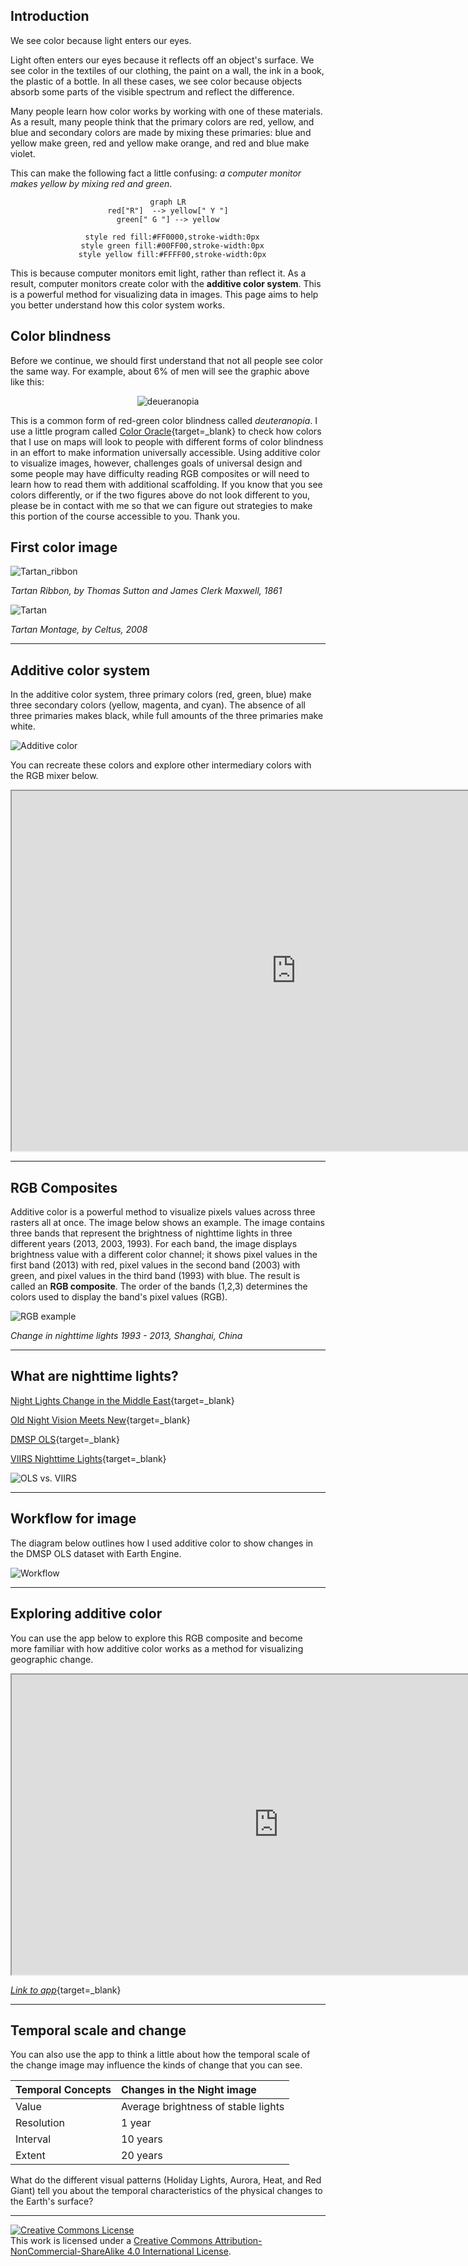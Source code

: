 ## Introduction  

We see color because light enters our eyes. 

Light often enters our eyes because it reflects off an object's surface. We see color in the textiles of our clothing, the paint on a wall, the ink in a book, the plastic of a bottle. In all these cases, we see color because objects absorb some parts of the visible spectrum and reflect the difference.  

Many people learn how color works by working with one of these materials. As a result, many people think that the primary colors are red, yellow, and blue and secondary colors are made by mixing these primaries: blue and yellow make green, red and yellow make orange, and red and blue make violet. 

This can make the following fact a little confusing: _a computer monitor makes yellow by mixing red and green_. 

<center>

``` mermaid
graph LR
  red["R"]  --> yellow[" Y "]  
  green[" G "] --> yellow  

  style red fill:#FF0000,stroke-width:0px
  style green fill:#00FF00,stroke-width:0px
  style yellow fill:#FFFF00,stroke-width:0px
```

</center>

This is because computer monitors emit light, rather than reflect it. As a result, computer monitors create color with the __additive color system__. This is a powerful method for visualizing data in images. This page aims to help you better understand how this color system works. 

## Color blindness

Before we continue, we should first understand that not all people see color the same way. For example, about 6% of men will see the graphic above like this:

<center>

![deueranopia](https://geography.middlebury.edu/howarth/ee_edu/deuteranopia.png)

</center>

This is a common form of red-green color blindness called _deuteranopia_. I use a little program called [Color Oracle](https://colororacle.org/){target=_blank} to check how colors that I use on maps will look to people with different forms of color blindness in an effort to make information universally accessible. Using additive color to visualize images, however, challenges goals of universal design and some people may have difficulty reading RGB composites or will need to learn how to read them with additional scaffolding. If you know that you see colors differently, or if the two figures above do not look different to you, please be in contact with me so that we can figure out strategies to make this portion of the course accessible to you. Thank you.  

## First color image

![Tartan_ribbon](https://upload.wikimedia.org/wikipedia/commons/7/7f/Tartan_Ribbon.jpg)

_Tartan Ribbon, by Thomas Sutton and James Clerk Maxwell, 1861_ 

![Tartan](https://upload.wikimedia.org/wikipedia/commons/9/99/Tartans.png)

_Tartan Montage, by Celtus, 2008_ 

---

## Additive color system  

In the additive color system, three primary colors (red, green, blue) make three secondary colors (yellow, magenta, and cyan). The absence of all three primaries makes black, while full amounts of the three primaries make white.  

![Additive color](https://geography.middlebury.edu/howarth/ee_edu/RGB_alt3.png)

You can recreate these colors and explore other intermediary colors with the RGB mixer below.  

<iframe
  src="https://jhowarth.users.earthengine.app/view/ee-edu-rgb"
  style="width:910px; height:576px;"
></iframe>

---

## RGB Composites

Additive color is a powerful method to visualize pixels values across three rasters all at once. The image below shows an example. The image contains three bands that represent the brightness of nighttime lights in three different years (2013, 2003, 1993). For each band, the image displays brightness value with a different color channel; it shows pixel values in the first band (2013) with red, pixel values in the second band (2003) with green, and pixel values in the third band (1993) with blue. The result is called an __RGB composite__. The order of the bands (1,2,3) determines the colors used to display the band's pixel values (RGB).   

![RGB example](https://geography.middlebury.edu/howarth/ee_edu/rgb_lights_example.png)

_Change in nighttime lights 1993 - 2013, Shanghai, China_

---

## What are nighttime lights?  

[Night Lights Change in the Middle East](https://earthobservatory.nasa.gov/images/90100/night-lights-change-in-the-middle-east){target=_blank}  

[Old Night Vision Meets New](https://earthobservatory.nasa.gov/images/79846/old-night-vision-meets-new){target=_blank}  

[DMSP OLS](https://eogdata.mines.edu/products/dmsp/){target=_blank}   

[VIIRS Nighttime Lights](https://www.earthdata.nasa.gov/learn/backgrounders/nighttime-lights){target=_blank}

![OLS vs. VIIRS](https://www.earthdata.nasa.gov/s3fs-public/imported/DMPSvsVIIRS.jpg?VersionId=ZJ.r9YQ6LSNRWkfVT4RPQZNxr.w16vQ.)

---

## Workflow for image

The diagram below outlines how I used additive color to show changes in the DMSP OLS dataset with Earth Engine.  

![Workflow](https://geography.middlebury.edu/howarth/ee_edu/rgb_lights_workflow.png)

---

## Exploring additive color  

You can use the app below to explore this RGB composite and become more familiar with how additive color works as a method for visualizing geographic change.   

<iframe
  src="https://jhowarth.users.earthengine.app/view/rgb-nighttime-lights"
  style="width:854px; height:480px"
></iframe>

[_Link to app_](https://jhowarth.users.earthengine.app/view/rgb-nighttime-lights){target=_blank}  

---

## Temporal scale and change 

You can also use the app to think a little about how the temporal scale of the change image may influence the kinds of change that you can see.   

<center>

| Temporal Concepts           | Changes in the Night image            |
| :---                        | :--                                   |   
| Value                       | Average brightness of stable lights   |
| Resolution                  | 1 year                                |
| Interval                    | 10 years                              |
| Extent                      | 20 years                              |

</center>  

What do the different visual patterns (Holiday Lights, Aurora, Heat, and Red Giant) tell you about the temporal characteristics of the physical changes to the Earth's surface?


---

<a rel="license" href="http://creativecommons.org/licenses/by-nc-sa/4.0/"><img alt="Creative Commons License" style="border-width:0" src="https://i.creativecommons.org/l/by-nc-sa/4.0/88x31.png" /></a><br />This work is licensed under a <a rel="license" href="http://creativecommons.org/licenses/by-nc-sa/4.0/">Creative Commons Attribution-NonCommercial-ShareAlike 4.0 International License</a>.
